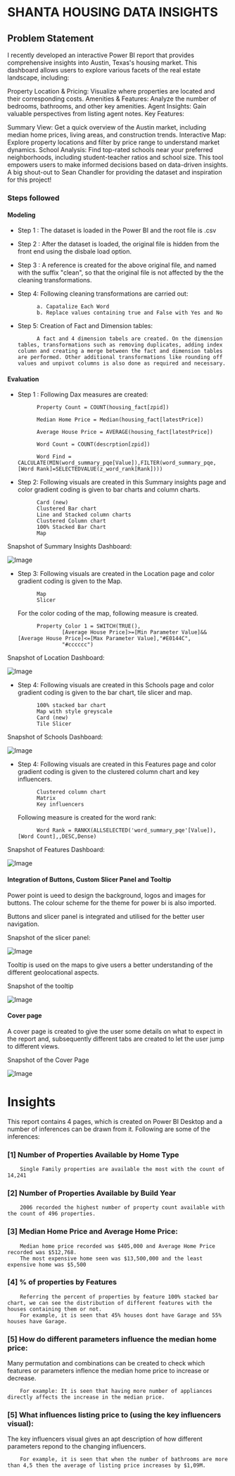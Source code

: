 # SHANTA HOUSING DATA INSIGHTS

## Problem Statement

I recently developed an interactive Power BI report that provides comprehensive insights into Austin, Texas's housing market. This dashboard allows users to explore various facets of the real estate landscape, including:

Property Location & Pricing: Visualize where properties are located and their corresponding costs.
Amenities & Features: Analyze the number of bedrooms, bathrooms, and other key amenities.
Agent Insights: Gain valuable perspectives from listing agent notes.
Key Features:

Summary View: Get a quick overview of the Austin market, including median home prices, living areas, and construction trends.
Interactive Map: Explore property locations and filter by price range to understand market dynamics.
School Analysis: Find top-rated schools near your preferred neighborhoods, including student-teacher ratios and school size.
This tool empowers users to make informed decisions based on data-driven insights. A big shout-out to Sean Chandler for providing the dataset and inspiration for this project!


### Steps followed 

#### Modeling

- Step 1 : The dataset is loaded in the Power BI and the root file is .csv
- Step 2 : After the dataset is loaded, the original file is hidden from the front end using the disbale load option.
- Step 3 : A reference is created for the above original file, and named with the suffix "clean", so that the original file is not affected by the the cleaning transformations.
- Step 4: Following cleaning transformations are carried out:
            
            a. Capatalize Each Word
            b. Replace values containing true and False with Yes and No
- Step 5: Creation of Fact and Dimension tables: 

            A fact and 4 dimension tabels are created. On the dimension tables, transformations such as removing duplicates, adding index column and creating a merge between the fact and dimension tables are performed. Other additional transformations like rounding off values and unpivot columns is also done as required and necessary.
            
#### Evaluation
- Step 1 : Following Dax measures are created:

            Property Count = COUNT(housing_fact[zpid])

            Median Home Price = Median(housing_fact[latestPrice])

            Average House Price = AVERAGE(housing_fact[latestPrice])

            Word Count = COUNT(descrption[zpid])

            Word Find = CALCULATE(MIN(word_summary_pqe[Value]),FILTER(word_summary_pqe,[Word Rank]=SELECTEDVALUE(z_word_rank[Rank])))


- Step 2: Following visuals are created in this Summary insights page and color gradient coding is given to bar charts and column charts.

            Card (new)
            Clustered Bar chart
            Line and Stacked column charts
            Clustered Column chart
            100% Stacked Bar Chart
            Map

Snapshot of Summary Insights Dashboard:

![Image](https://github.com/user-attachments/assets/d563f4ad-7c33-4b8c-a9a9-b3ef88ee269b)

- Step 3: Following visuals are created in the Location page and color gradient coding is given to the Map.
            
            Map
            Slicer
    For the color coding of the map, following measure is created.
            
            Property Color 1 = SWITCH(TRUE(),
                    [Average House Price]>=[Min Parameter Value]&&[Average House Price]<=[Max Parameter Value],"#E0144C",
                    "#cccccc")
Snapshot of Location Dashboard:

![Image](https://github.com/user-attachments/assets/69aa8e9b-e43b-434b-ad39-3894a61ee394)

- Step 4: Following visuals are created in this Schools page and color gradient coding is given to the bar chart, tile slicer and map.

            100% stacked bar chart
            Map with style greyscale
            Card (new)
            Tile Slicer
Snapshot of Schools Dashboard:

![Image](https://github.com/user-attachments/assets/74902e9c-6d42-4630-bce1-8925dc13ea53)

- Step 4: Following visuals are created in this Features page and color gradient coding is given to the clustered column chart and key influencers.

            Clustered column chart
            Matrix
            Key influencers

    Following measure is created for the word rank: 
            
            Word Rank = RANKX(ALLSELECTED('word_summary_pqe'[Value]),[Word Count],,DESC,Dense)

Snapshot of Features Dashboard:

![Image](https://github.com/user-attachments/assets/54d0b10f-c01c-4070-9818-db311d2c20ba)

#### Integration of Buttons, Custom Slicer Panel and Tooltip

Power point is ueed to design the background, logos and images for buttons. The colour scheme for the theme for power bi is also imported.

Buttons and slicer panel is integrated and utilised for the better user navigation.

Snapshot of the slicer panel:

![Image](https://github.com/user-attachments/assets/52ee0c7f-4d54-43fa-a643-13cd67854715)

Tooltip is used on the maps to give users a better understanding of the different geolocational aspects.

Snapshot of the tooltip

![Image](https://github.com/user-attachments/assets/4ce964c4-4148-4af1-b252-5b9925032505)

#### Cover page

A cover page is created to give the user some details on what to expect in the report and, subsequently different tabs are created to let the user jump to different views.

Snapshot of the Cover Page

![Image](https://github.com/user-attachments/assets/417799ac-5169-40ef-b700-40254e3dc4c5)


# Insights

This report contains 4 pages, which is created on Power BI Desktop and a number of inferences can be drawn from it. Following are some of the inferences:

### [1] Number of Properties Available by Home Type

        Single Family properties are available the most with the count of 14,241
           
### [2] Number of Properties Available by Build Year

        2006 recorded the highest number of property count available with the count of 496 properties.
  
### [3] Median Home Price and Average Home Price:

        Median home price recorded was $405,000 and Average Home Price recorded was $512,768.
        The most expensive home seen was $13,500,000 and the least expensive home was $5,500


### [4] % of properties by Features

        Referring the percent of properties by feature 100% stacked bar chart, we can see the distribution of different features with the houses containing them or not.
        For example, it is seen that 45% houses dont have Garage and 55% houses have Garage.
 
### [5] How do different parameters influence the median home price:

Many permutation and combinations can be created to check which features or parameters inflence the median home price to increase or decrease.
        
        For example: It is seen that having more number of appliances directly affects the increase in the median price.

### [5] What influences listing price to (using the key influencers visual):

The key influencers visual gives an apt description of how different parameters repond to the changing influencers.

        For example, it is seen that when the number of bathrooms are more than 4,5 then the average of listing price increases by $1,09M.
